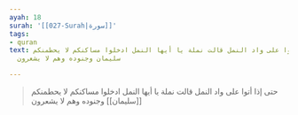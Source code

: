 ```yaml
---
ayah: 18
surah: '[[027-Surah|سورة]]'
tags:
- quran
text: حتى إذا أتوا على واد النمل قالت نملة يا أيها النمل ادخلوا مساكنكم لا يحطمنكم
  سليمان وجنوده وهم لا يشعرون

---
```

> حتى إذا أتوا على واد النمل قالت نملة يا أيها النمل ادخلوا مساكنكم لا يحطمنكم [[سليمان]] وجنوده وهم لا يشعرون
